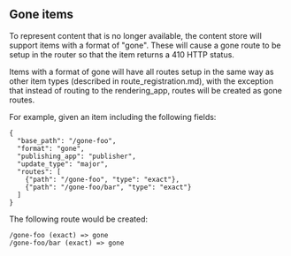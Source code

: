 ## Gone items

To represent content that is no longer available, the content store will support items with a format
of "gone". These will cause a gone route to be setup in the router so that the item returns a 410
HTTP status.

Items with a format of gone will have all routes setup in the same way as other item types (described in
route_registration.md), with the exception that instead of routing to the rendering_app, routes will be
created as gone routes.

For example, given an item including the following fields:

    {
      "base_path": "/gone-foo",
      "format": "gone",
      "publishing_app": "publisher",
      "update_type": "major",
      "routes": [
        {"path": "/gone-foo", "type": "exact"},
        {"path": "/gone-foo/bar", "type": "exact"}
      ]
    }

The following route would be created:

    /gone-foo (exact) => gone
    /gone-foo/bar (exact) => gone
